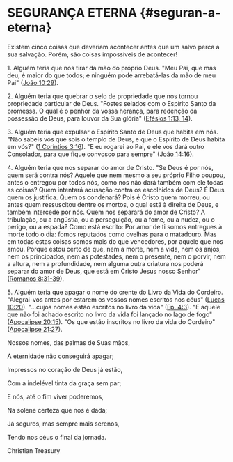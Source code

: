 # SEGURANÇA ETERNA {#seguran-a-eterna}

Existem cinco coisas que deveriam acontecer antes que um salvo perca a sua salvação. Porém, são coisas impossíveis de acontecer!

​1\. Alguém teria que nos tirar da mão do próprio Deus. &quot;Meu Pai, que mas deu, é maior do que todos; e ninguém pode arrebatá-las da mão de meu Pai&quot; ([João 10:29](http://bibliaonline.com.br/acf/jo/10/29)).

​2\. Alguém teria que quebrar o selo de propriedade que nos tornou propriedade particular de Deus. &quot;Fostes selados com o Espírito Santo da promessa. O qual é o penhor da vossa herança, para redenção da possessão de Deus, para louvor da Sua glória&quot; ([Efésios 1:13, 14](http://bibliaonline.com.br/acf/ef/1/13,14)).

​3\. Alguém teria que expulsar o Espírito Santo de Deus que habita em nós. &quot;Não sabeis vós que sois o templo de Deus, e que o Espírito de Deus habita em vós?&quot; ([1 Coríntios 3:16](http://bibliaonline.com.br/acf/1co/3/16)). &quot;E eu rogarei ao Pai, e ele vos dará outro Consolador, para que fique convosco para sempre&quot; ([João 14:16](http://bibliaonline.com.br/acf/jo/14/16)).

​4\. Alguém teria que nos separar do amor de Cristo. &quot;Se Deus é por nós, quem será contra nós? Aquele que nem mesmo a seu próprio Filho poupou, antes o entregou por todos nós, como nos não dará também com ele todas as coisas? Quem intentará acusação contra os escolhidos de Deus? É Deus quem os justifica. Quem os condenará? Pois é Cristo quem morreu, ou antes quem ressuscitou dentre os mortos, o qual está à direita de Deus, e também intercede por nós. Quem nos separará do amor de Cristo? A tribulação, ou a angústia, ou a perseguição, ou a fome, ou a nudez, ou o perigo, ou a espada? Como está escrito: Por amor de ti somos entregues à morte todo o dia: fomos reputados como ovelhas para o matadouro. Mas em todas estas coisas somos mais do que vencedores, por aquele que nos amou. Porque estou certo de que, nem a morte, nem a vida, nem os anjos, nem os principados, nem as potestades, nem o presente, nem o porvir, nem a altura, nem a profundidade, nem alguma outra criatura nos poderá separar do amor de Deus, que está em Cristo Jesus nosso Senhor&quot; ([Romanos 8:31-39](http://bibliaonline.com.br/acf/rm/8/31-39)).

​5\. Alguém teria que apagar o nome do crente do Livro da Vida do Cordeiro. &quot;Alegrai-vos antes por estarem os vossos nomes escritos nos céus&quot; ([Lucas 10:20](http://bibliaonline.com.br/acf/lc/10/20)). &quot;...cujos nomes estão escritos no livro da vida&quot; ([Fp. 4:3](http://bibliaonline.com.br/acf/fp/4/3)). &quot;E aquele que não foi achado escrito no livro da vida foi lançado no lago de fogo&quot; ([Apocalipse 20:15](http://bibliaonline.com.br/acf/ap/20/15)). &quot;Os que estão inscritos no livro da vida do Cordeiro&quot; ([Apocalipse 21:27](http://bibliaonline.com.br/acf/ap/21/27)).

Nossos nomes, das palmas de Suas mãos,

A eternidade não conseguirá apagar;

Impressos no coração de Deus já estão,

Com a indelével tinta da graça sem par;

E nós, até o fim viver poderemos,

Na solene certeza que nos é dada;

Já seguros, mas sempre mais serenos,

Tendo nos céus o final da jornada.

Christian Treasury